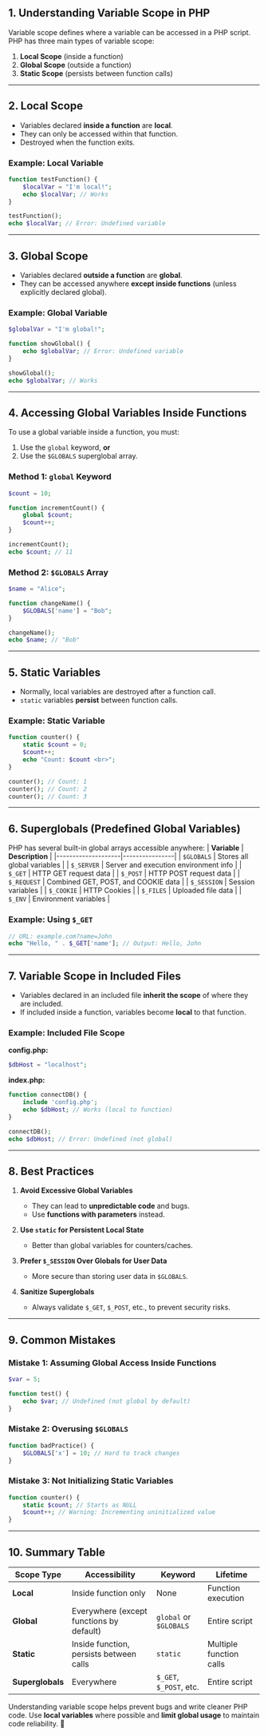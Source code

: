 ## **1. Understanding Variable Scope in PHP**
Variable scope defines where a variable can be accessed in a PHP script. PHP has three main types of variable scope:
1. **Local Scope** (inside a function)
2. **Global Scope** (outside a function)
3. **Static Scope** (persists between function calls)

---

## **2. Local Scope**
- Variables declared **inside a function** are **local**.
- They can only be accessed within that function.
- Destroyed when the function exits.

### **Example: Local Variable**
```php
function testFunction() {
    $localVar = "I'm local!";
    echo $localVar; // Works
}

testFunction();
echo $localVar; // Error: Undefined variable
```

---

## **3. Global Scope**
- Variables declared **outside a function** are **global**.
- They can be accessed anywhere **except inside functions** (unless explicitly declared global).

### **Example: Global Variable**
```php
$globalVar = "I'm global!";

function showGlobal() {
    echo $globalVar; // Error: Undefined variable
}

showGlobal();
echo $globalVar; // Works
```

---

## **4. Accessing Global Variables Inside Functions**
To use a global variable inside a function, you must:
1. Use the `global` keyword, **or**
2. Use the `$GLOBALS` superglobal array.

### **Method 1: `global` Keyword**
```php
$count = 10;

function incrementCount() {
    global $count;
    $count++;
}

incrementCount();
echo $count; // 11
```

### **Method 2: `$GLOBALS` Array**
```php
$name = "Alice";

function changeName() {
    $GLOBALS['name'] = "Bob";
}

changeName();
echo $name; // "Bob"
```

---

## **5. Static Variables**
- Normally, local variables are destroyed after a function call.
- `static` variables **persist** between function calls.

### **Example: Static Variable**
```php
function counter() {
    static $count = 0;
    $count++;
    echo "Count: $count <br>";
}

counter(); // Count: 1
counter(); // Count: 2
counter(); // Count: 3
```

---

## **6. Superglobals (Predefined Global Variables)**
PHP has several built-in global arrays accessible anywhere:
| **Variable**       | **Description** |
|--------------------|----------------|
| `$GLOBALS` | Stores all global variables |
| `$_SERVER` | Server and execution environment info |
| `$_GET` | HTTP GET request data |
| `$_POST` | HTTP POST request data |
| `$_REQUEST` | Combined GET, POST, and COOKIE data |
| `$_SESSION` | Session variables |
| `$_COOKIE` | HTTP Cookies |
| `$_FILES` | Uploaded file data |
| `$_ENV` | Environment variables |

### **Example: Using `$_GET`**
```php
// URL: example.com?name=John
echo "Hello, " . $_GET['name']; // Output: Hello, John
```

---

## **7. Variable Scope in Included Files**
- Variables declared in an included file **inherit the scope** of where they are included.
- If included inside a function, variables become **local** to that function.

### **Example: Included File Scope**
**config.php:**
```php
$dbHost = "localhost";
```

**index.php:**
```php
function connectDB() {
    include 'config.php';
    echo $dbHost; // Works (local to function)
}

connectDB();
echo $dbHost; // Error: Undefined (not global)
```

---

## **8. Best Practices**
1. **Avoid Excessive Global Variables**  
   - They can lead to **unpredictable code** and bugs.
   - Use **functions with parameters** instead.

2. **Use `static` for Persistent Local State**  
   - Better than global variables for counters/caches.

3. **Prefer `$_SESSION` Over Globals for User Data**  
   - More secure than storing user data in `$GLOBALS`.

4. **Sanitize Superglobals**  
   - Always validate `$_GET`, `$_POST`, etc., to prevent security risks.

---

## **9. Common Mistakes**
### **Mistake 1: Assuming Global Access Inside Functions**
```php
$var = 5;

function test() {
    echo $var; // Undefined (not global by default)
}
```

### **Mistake 2: Overusing `$GLOBALS`**
```php
function badPractice() {
    $GLOBALS['x'] = 10; // Hard to track changes
}
```

### **Mistake 3: Not Initializing Static Variables**
```php
function counter() {
    static $count; // Starts as NULL
    $count++; // Warning: Incrementing uninitialized value
}
```

---

## **10. Summary Table**
| **Scope Type** | **Accessibility** | **Keyword** | **Lifetime** |
|---------------|------------------|------------|-------------|
| **Local** | Inside function only | None | Function execution |
| **Global** | Everywhere (except functions by default) | `global` or `$GLOBALS` | Entire script |
| **Static** | Inside function, persists between calls | `static` | Multiple function calls |
| **Superglobals** | Everywhere | `$_GET`, `$_POST`, etc. | Entire script |

Understanding variable scope helps prevent bugs and write cleaner PHP code. Use **local variables** where possible and **limit global usage** to maintain code reliability. 🚀